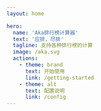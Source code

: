 ```yaml
---
layout: home

hero:
  name: 'Aka排行榜计算器'
  text: '应排，尽排'
  tagline: 支持各种排行榜的计算
  image: /aka.svg
  actions:
    - theme: brand
      text: 开始使用
      link: /getting-started
    - theme: alt
      text: 配置说明
      link: /config
---
```

